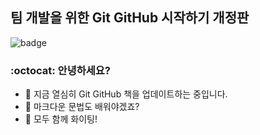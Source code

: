 ## 팀 개발을 위한 Git GitHub 시작하기 개정판

![badge](https://img.shields.io/badge/Hanbit%20Cat-Hello%20GitHub-orange)

### :octocat: 안녕하세요?

- 🔭 지금 열심히 Git GitHub 책을 업데이트하는 중입니다.
- 🌱 마크다운 문법도 배워야겠죠?
- 👯 모두 함께 화이팅!
